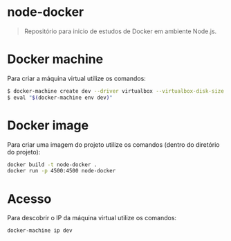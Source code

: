 # node-docker

> Repositório para inicio de estudos de Docker em ambiente Node.js.

# Docker machine

Para criar a máquina virtual utilize os comandos:

``` bash
$ docker-machine create dev --driver virtualbox --virtualbox-disk-size "5000" --virtualbox-cpu-count 2 --virtualbox-memory "2048"
$ eval "$(docker-machine env dev)"
```

# Docker image

Para criar uma imagem do projeto utilize os comandos (dentro do diretório do projeto):

``` bash
docker build -t node-docker .
docker run -p 4500:4500 node-docker
```

# Acesso

Para descobrir o IP da máquina virtual utilize os comandos:

``` bash
docker-machine ip dev
```